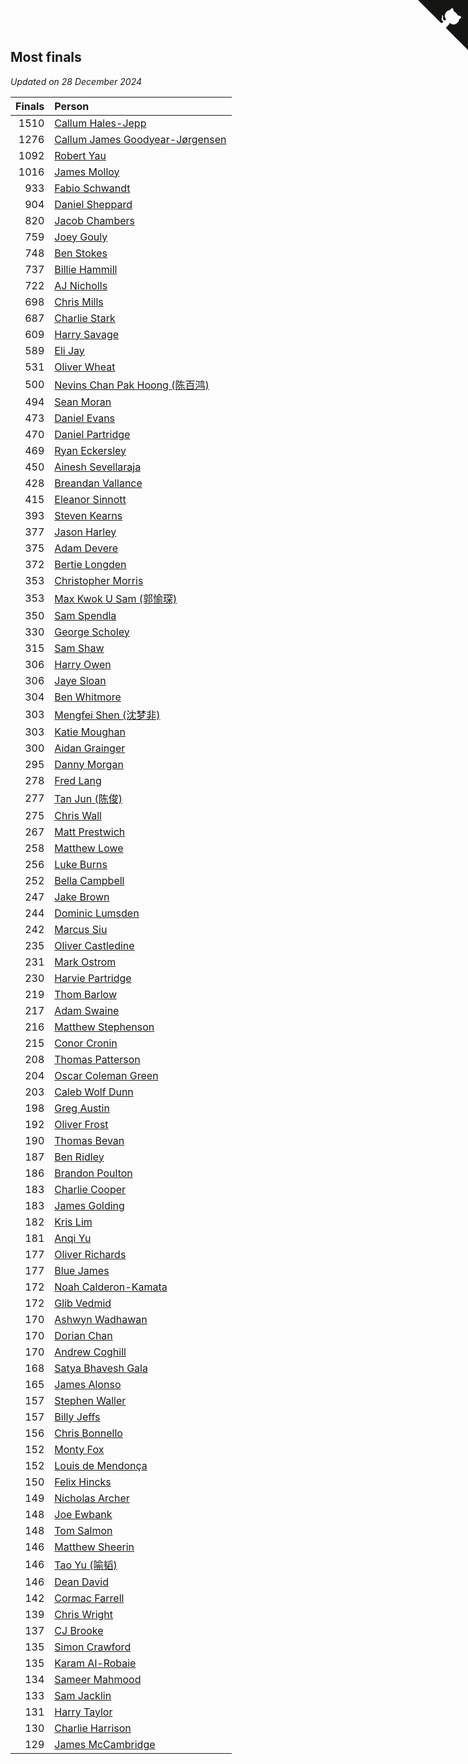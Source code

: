 ## Most finals

*Updated on 28 December 2024*

| Finals | Person |
| ---: | :--- |
| 1510 | [Callum Hales-Jepp](https://www.worldcubeassociation.org/persons/2012HALE01) |
| 1276 | [Callum James Goodyear-Jørgensen](https://www.worldcubeassociation.org/persons/2012GOOD02) |
| 1092 | [Robert Yau](https://www.worldcubeassociation.org/persons/2009YAUR01) |
| 1016 | [James Molloy](https://www.worldcubeassociation.org/persons/2011MOLL01) |
| 933 | [Fabio Schwandt](https://www.worldcubeassociation.org/persons/2014SCHW02) |
| 904 | [Daniel Sheppard](https://www.worldcubeassociation.org/persons/2009SHEP01) |
| 820 | [Jacob Chambers](https://www.worldcubeassociation.org/persons/2017CHAM09) |
| 759 | [Joey Gouly](https://www.worldcubeassociation.org/persons/2007GOUL01) |
| 748 | [Ben Stokes](https://www.worldcubeassociation.org/persons/2018STOK01) |
| 737 | [Billie Hammill](https://www.worldcubeassociation.org/persons/2015HAMM01) |
| 722 | [AJ Nicholls](https://www.worldcubeassociation.org/persons/2015NICH04) |
| 698 | [Chris Mills](https://www.worldcubeassociation.org/persons/2014MILL04) |
| 687 | [Charlie Stark](https://www.worldcubeassociation.org/persons/2014STAR05) |
| 609 | [Harry Savage](https://www.worldcubeassociation.org/persons/2013SAVA01) |
| 589 | [Eli Jay](https://www.worldcubeassociation.org/persons/2014JAYE01) |
| 531 | [Oliver Wheat](https://www.worldcubeassociation.org/persons/2016WHEA01) |
| 500 | [Nevins Chan Pak Hoong (陈百鸿)](https://www.worldcubeassociation.org/persons/2010CHAN20) |
| 494 | [Sean Moran](https://www.worldcubeassociation.org/persons/2016MORA24) |
| 473 | [Daniel Evans](https://www.worldcubeassociation.org/persons/2016EVAN06) |
| 470 | [Daniel Partridge](https://www.worldcubeassociation.org/persons/2022PART02) |
| 469 | [Ryan Eckersley](https://www.worldcubeassociation.org/persons/2019ECKE02) |
| 450 | [Ainesh Sevellaraja](https://www.worldcubeassociation.org/persons/2012SEVE01) |
| 428 | [Breandan Vallance](https://www.worldcubeassociation.org/persons/2007VALL01) |
| 415 | [Eleanor Sinnott](https://www.worldcubeassociation.org/persons/2016SINN01) |
| 393 | [Steven Kearns](https://www.worldcubeassociation.org/persons/2015KEAR01) |
| 377 | [Jason Harley](https://www.worldcubeassociation.org/persons/2016HARL01) |
| 375 | [Adam Devere](https://www.worldcubeassociation.org/persons/2018DEVE02) |
| 372 | [Bertie Longden](https://www.worldcubeassociation.org/persons/2014LONG06) |
| 353 | [Christopher Morris](https://www.worldcubeassociation.org/persons/2013MORR03) |
| 353 | [Max Kwok U Sam (郭愉琛)](https://www.worldcubeassociation.org/persons/2018SAMK01) |
| 350 | [Sam Spendla](https://www.worldcubeassociation.org/persons/2015SPEN01) |
| 330 | [George Scholey](https://www.worldcubeassociation.org/persons/2015SCHO05) |
| 315 | [Sam Shaw](https://www.worldcubeassociation.org/persons/2016SHAW02) |
| 306 | [Harry Owen](https://www.worldcubeassociation.org/persons/2017OWEN01) |
| 306 | [Jaye Sloan](https://www.worldcubeassociation.org/persons/2022SLOA01) |
| 304 | [Ben Whitmore](https://www.worldcubeassociation.org/persons/2009WHIT01) |
| 303 | [Mengfei Shen (沈梦非)](https://www.worldcubeassociation.org/persons/2018SHEN07) |
| 303 | [Katie Moughan](https://www.worldcubeassociation.org/persons/2017DAVI03) |
| 300 | [Aidan Grainger](https://www.worldcubeassociation.org/persons/2018GRAI01) |
| 295 | [Danny Morgan](https://www.worldcubeassociation.org/persons/2019MORG10) |
| 278 | [Fred Lang](https://www.worldcubeassociation.org/persons/2016LANG12) |
| 277 | [Tan Jun (陈俊)](https://www.worldcubeassociation.org/persons/2018JUNT01) |
| 275 | [Chris Wall](https://www.worldcubeassociation.org/persons/2011WALL02) |
| 267 | [Matt Prestwich](https://www.worldcubeassociation.org/persons/2016PRES04) |
| 258 | [Matthew Lowe](https://www.worldcubeassociation.org/persons/2014LOWE01) |
| 256 | [Luke Burns](https://www.worldcubeassociation.org/persons/2020BURN06) |
| 252 | [Bella Campbell](https://www.worldcubeassociation.org/persons/2018CAMP17) |
| 247 | [Jake Brown](https://www.worldcubeassociation.org/persons/2020BROW01) |
| 244 | [Dominic Lumsden](https://www.worldcubeassociation.org/persons/2016LUMS01) |
| 242 | [Marcus Siu](https://www.worldcubeassociation.org/persons/2016SIUM01) |
| 235 | [Oliver Castledine](https://www.worldcubeassociation.org/persons/2018CAST08) |
| 231 | [Mark Ostrom](https://www.worldcubeassociation.org/persons/2017OSTR01) |
| 230 | [Harvie Partridge](https://www.worldcubeassociation.org/persons/2015PART04) |
| 219 | [Thom Barlow](https://www.worldcubeassociation.org/persons/2006BARL01) |
| 217 | [Adam Swaine](https://www.worldcubeassociation.org/persons/2017SWAI01) |
| 216 | [Matthew Stephenson](https://www.worldcubeassociation.org/persons/2022STEP04) |
| 215 | [Conor Cronin](https://www.worldcubeassociation.org/persons/2013CRON01) |
| 208 | [Thomas Patterson](https://www.worldcubeassociation.org/persons/2014PATT02) |
| 204 | [Oscar Coleman Green](https://www.worldcubeassociation.org/persons/2018GREE09) |
| 203 | [Caleb Wolf Dunn](https://www.worldcubeassociation.org/persons/2022DUNN03) |
| 198 | [Greg Austin](https://www.worldcubeassociation.org/persons/2006AUST01) |
| 192 | [Oliver Frost](https://www.worldcubeassociation.org/persons/2012FROS01) |
| 190 | [Thomas Bevan](https://www.worldcubeassociation.org/persons/2017BEVA01) |
| 187 | [Ben Ridley](https://www.worldcubeassociation.org/persons/2016RIDL01) |
| 186 | [Brandon Poulton](https://www.worldcubeassociation.org/persons/2019POUL02) |
| 183 | [Charlie Cooper](https://www.worldcubeassociation.org/persons/2007COOP01) |
| 183 | [James Golding](https://www.worldcubeassociation.org/persons/2017GOLD02) |
| 182 | [Kris Lim](https://www.worldcubeassociation.org/persons/2022LIMK01) |
| 181 | [Anqi Yu](https://www.worldcubeassociation.org/persons/2018YUAN02) |
| 177 | [Oliver Richards](https://www.worldcubeassociation.org/persons/2022RICH02) |
| 177 | [Blue James](https://www.worldcubeassociation.org/persons/2022JAME01) |
| 172 | [Noah Calderon-Kamata](https://www.worldcubeassociation.org/persons/2022CALD07) |
| 172 | [Glib Vedmid](https://www.worldcubeassociation.org/persons/2016VEDM01) |
| 170 | [Ashwyn Wadhawan](https://www.worldcubeassociation.org/persons/2022WADH02) |
| 170 | [Dorian Chan](https://www.worldcubeassociation.org/persons/2023DORI01) |
| 170 | [Andrew Coghill](https://www.worldcubeassociation.org/persons/2009COGH01) |
| 168 | [Satya Bhavesh Gala](https://www.worldcubeassociation.org/persons/2022GALA03) |
| 165 | [James Alonso](https://www.worldcubeassociation.org/persons/2018ALON07) |
| 157 | [Stephen Waller](https://www.worldcubeassociation.org/persons/2017WALL12) |
| 157 | [Billy Jeffs](https://www.worldcubeassociation.org/persons/2012JEFF01) |
| 156 | [Chris Bonnello](https://www.worldcubeassociation.org/persons/2019BONN05) |
| 152 | [Monty Fox](https://www.worldcubeassociation.org/persons/2023FOXM01) |
| 152 | [Louis de Mendonça](https://www.worldcubeassociation.org/persons/2013MEND03) |
| 150 | [Felix Hincks](https://www.worldcubeassociation.org/persons/2022HINC01) |
| 149 | [Nicholas Archer](https://www.worldcubeassociation.org/persons/2020ARCH01) |
| 148 | [Joe Ewbank](https://www.worldcubeassociation.org/persons/2015EWBA01) |
| 148 | [Tom Salmon](https://www.worldcubeassociation.org/persons/2015SALM03) |
| 146 | [Matthew Sheerin](https://www.worldcubeassociation.org/persons/2009SHEE01) |
| 146 | [Tao Yu (喻韬)](https://www.worldcubeassociation.org/persons/2012YUTA01) |
| 146 | [Dean David](https://www.worldcubeassociation.org/persons/2022DAVI06) |
| 142 | [Cormac Farrell](https://www.worldcubeassociation.org/persons/2016FARR01) |
| 139 | [Chris Wright](https://www.worldcubeassociation.org/persons/2011WRIG01) |
| 137 | [CJ Brooke](https://www.worldcubeassociation.org/persons/2022BROO02) |
| 135 | [Simon Crawford](https://www.worldcubeassociation.org/persons/2008CRAW01) |
| 135 | [Karam Al-Robaie](https://www.worldcubeassociation.org/persons/2016ALRO01) |
| 134 | [Sameer Mahmood](https://www.worldcubeassociation.org/persons/2013MAHM02) |
| 133 | [Sam Jacklin](https://www.worldcubeassociation.org/persons/2015JACK04) |
| 131 | [Harry Taylor](https://www.worldcubeassociation.org/persons/2014TAYL06) |
| 130 | [Charlie Harrison](https://www.worldcubeassociation.org/persons/2017HARR08) |
| 129 | [James McCambridge](https://www.worldcubeassociation.org/persons/2019MCCA09) |


<a href="https://github.com/simonkellly/wca_statistics_uk" class="github-corner" aria-label="View source on Github"><svg width="80" height="80" viewBox="0 0 250 250" style="fill:#151513; color:#fff; position: absolute; top: 0; border: 0; right: 0;" aria-hidden="true"><path d="M0,0 L115,115 L130,115 L142,142 L250,250 L250,0 Z"></path><path d="M128.3,109.0 C113.8,99.7 119.0,89.6 119.0,89.6 C122.0,82.7 120.5,78.6 120.5,78.6 C119.2,72.0 123.4,76.3 123.4,76.3 C127.3,80.9 125.5,87.3 125.5,87.3 C122.9,97.6 130.6,101.9 134.4,103.2" fill="currentColor" style="transform-origin: 130px 106px;" class="octo-arm"></path><path d="M115.0,115.0 C114.9,115.1 118.7,116.5 119.8,115.4 L133.7,101.6 C136.9,99.2 139.9,98.4 142.2,98.6 C133.8,88.0 127.5,74.4 143.8,58.0 C148.5,53.4 154.0,51.2 159.7,51.0 C160.3,49.4 163.2,43.6 171.4,40.1 C171.4,40.1 176.1,42.5 178.8,56.2 C183.1,58.6 187.2,61.8 190.9,65.4 C194.5,69.0 197.7,73.2 200.1,77.6 C213.8,80.2 216.3,84.9 216.3,84.9 C212.7,93.1 206.9,96.0 205.4,96.6 C205.1,102.4 203.0,107.8 198.3,112.5 C181.9,128.9 168.3,122.5 157.7,114.1 C157.9,116.9 156.7,120.9 152.7,124.9 L141.0,136.5 C139.8,137.7 141.6,141.9 141.8,141.8 Z" fill="currentColor" class="octo-body"></path></svg></a><style>.github-corner:hover .octo-arm{animation:octocat-wave 560ms ease-in-out}@keyframes octocat-wave{0%,100%{transform:rotate(0)}20%,60%{transform:rotate(-25deg)}40%,80%{transform:rotate(10deg)}}@media (max-width:500px){.github-corner:hover .octo-arm{animation:none}.github-corner .octo-arm{animation:octocat-wave 560ms ease-in-out}}</style>
